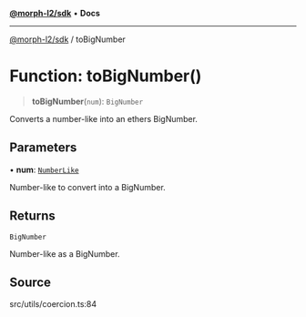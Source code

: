 [**@morph-l2/sdk**](../globals.md) • **Docs**

***

[@morph-l2/sdk](../globals.md) / toBigNumber

# Function: toBigNumber()

> **toBigNumber**(`num`): `BigNumber`

Converts a number-like into an ethers BigNumber.

## Parameters

• **num**: [`NumberLike`](../type-aliases/NumberLike.md)

Number-like to convert into a BigNumber.

## Returns

`BigNumber`

Number-like as a BigNumber.

## Source

src/utils/coercion.ts:84
